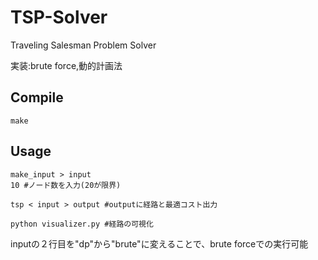 # TSP-Solver
Traveling Salesman Problem Solver

実装:brute force,動的計画法

## Compile

```
make
```

## Usage

```
make_input > input
10 #ノード数を入力(20が限界)

tsp < input > output #outputに経路と最適コスト出力

python visualizer.py #経路の可視化
```

inputの２行目を"dp"から"brute"に変えることで、brute forceでの実行可能

